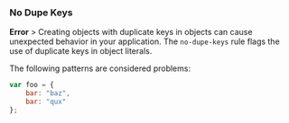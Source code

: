 ### No Dupe Keys
**Error** > Creating objects with duplicate keys in objects can cause unexpected behavior in your application. The `no-dupe-keys` rule flags the use of duplicate keys in object literals.

The following patterns are considered problems:

```javascript
var foo = {
    bar: "baz",
    bar: "qux"
};
```